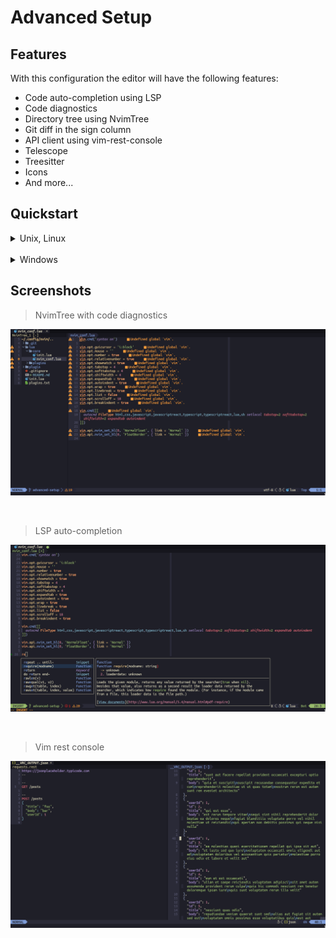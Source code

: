# Advanced Setup
## Features
With this configuration the editor will have the following features:

- Code auto-completion using LSP
- Code diagnostics
- Directory tree using NvimTree
- Git diff in the sign column
- API client using vim-rest-console
- Telescope
- Treesitter
- Icons
- And more...

## Quickstart

<details>
<summary>Unix, Linux</summary>

1. Install Nerd Fonts

2. Install Packer

```shell
git clone --depth 1 https://github.com/wbthomason/packer.nvim\
  ~/.local/share/nvim/site/pack/packer/start/packer.nvim
```

3. Install dependencies required by each plugin (Check the pages of each plugin)

4. Clone this repository

```shell
git clone https://github.com/CalleWilliam14/neovim-setup.git\
  ~/.config/nvim
```

5. Open neovim and install plugins with :PackerInstall

</details>

<br>

<details>
<summary>Windows</summary>

1. Install Nerd Fonts

2. Install Packer

>PowerShell

```shell
git clone https://github.com/wbthomason/packer.nvim "$env:LOCALAPPDATA\nvim-data\site\pack\packer\start\packer.nvim"
```

3. Install dependencies required by each plugin (Check the pages of each plugin)

4. Clone this repository

>PowerShell

```shell
git clone https://github.com/CalleWilliam14/neovim-setup.git "$env:LOCALAPPDATA\nvim"
```

5. Open neovim and install plugins with :PackerInstall
</details>

## Screenshots
> NvimTree with code diagnostics

![nvim-tree-diagnostics](./screenshots/nvim-tree-diagnostics.png)

<br>

> LSP auto-completion

![lsp](./screenshots/lsp.png)

<br>

> Vim rest console

![vrc](./screenshots/vim-rest-console.png)
